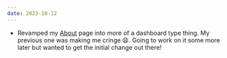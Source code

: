 ```yaml
---
date: 2023-10-12
---
```


- Revamped my [About](/blog/230928-vegan-banana-bread/) page into more of a dashboard type thing. My previous one was making me cringe 😩. Going to work on it some more later but wanted to get the initial change out there!